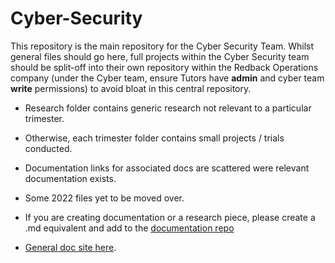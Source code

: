 # Cyber-Security

This repository is the main repository for the Cyber Security Team. Whilst general files should go here, full projects within the Cyber Security team should be split-off into their own repository within the Redback Operations company (under the Cyber team, ensure Tutors have **admin** and cyber team **write** permissions) to avoid bloat in this central repository.


- Research folder contains generic research not relevant to a particular trimester.

- Otherwise, each trimester folder contains small projects / trials conducted.

- Documentation links for associated docs are scattered were relevant documentation exists. 

- Some 2022 files yet to be moved over.

- If you are creating documentation or a research piece, please create a .md equivalent and add to the [documentation repo](https://github.com/Redback-Operations/redback-documentation)

- [General doc site here](https://redback-operations.github.io/redback-documentation/docs/category/cyber-security-team).